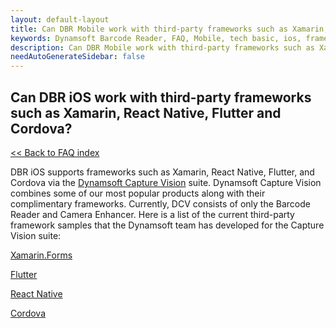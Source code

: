 ```yaml
---
layout: default-layout
title: Can DBR Mobile work with third-party frameworks such as Xamarin, React Native, Flutter and Cordova?
keywords: Dynamsoft Barcode Reader, FAQ, Mobile, tech basic, ios, frameworks
description: Can DBR Mobile work with third-party frameworks such as Xamarin, React Native, Flutter and Cordova?
needAutoGenerateSidebar: false
---
```


## Can DBR iOS work with third-party frameworks such as Xamarin, React Native, Flutter and Cordova?

[<< Back to FAQ index](index.md)

DBR iOS supports frameworks such as Xamarin, React Native, Flutter, and Cordova via the [Dynamsoft Capture Vision](https://www.dynamsoft.com/capture-vision/docs/introduction/?ver=latest) suite. Dynamsoft Capture Vision combines some of our most popular products along with their complimentary frameworks. Currently, DCV consists of only the Barcode Reader and Camera Enhancer. Here is a list of the current third-party framework samples that the Dynamsoft team has developed for the Capture Vision suite:

<a href="https://www.dynamsoft.com/capture-vision/docs/programming/xamarin/?ver=latest" target="_blank">Xamarin.Forms</a>

<a href="https://www.dynamsoft.com/capture-vision/docs/programming/flutter/?ver=latest" target="_blank">Flutter</a>

<a href="https://www.dynamsoft.com/capture-vision/docs/programming/react-native/?ver=latest" target="_blank">React Native</a>

<a href="https://www.dynamsoft.com/capture-vision/docs/programming/cordova/?ver=latest" target="_blank">Cordova</a>